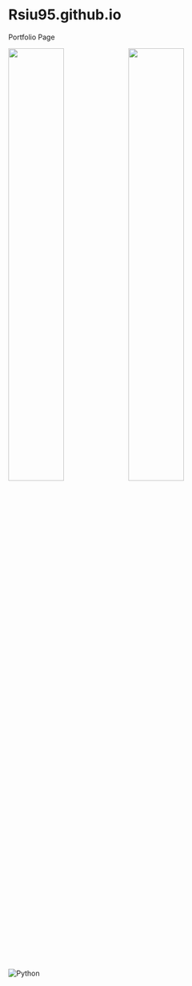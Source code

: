 # Rsiu95.github.io
Portfolio Page

<img align="left" width="47%" src="https://github-readme-stats.vercel.app/api?username=rsiu95&show_icons=true&theme=radical">

<img align="left" width="47%" src="https://github-readme-stats.vercel.app/api/top-langs/?username=rsiu95">


![Python](https://img.shields.io/badge/python-3670A0?style=for-the-badge&logo=python&logoColor=ffdd54)


